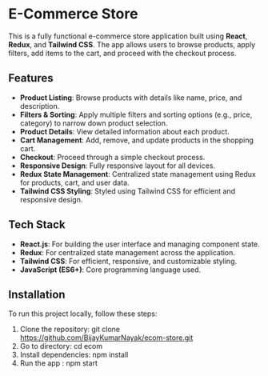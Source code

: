 # E-Commerce Store

This is a fully functional e-commerce store application built using **React**, **Redux**, and **Tailwind CSS**. The app allows users to browse products, apply filters, add items to the cart, and proceed with the checkout process.

## Features

- **Product Listing**: Browse products with details like name, price, and description.
- **Filters & Sorting**: Apply multiple filters and sorting options (e.g., price, category) to narrow down product selection.
- **Product Details**: View detailed information about each product.
- **Cart Management**: Add, remove, and update products in the shopping cart.
- **Checkout**: Proceed through a simple checkout process.
- **Responsive Design**: Fully responsive layout for all devices.
- **Redux State Management**: Centralized state management using Redux for products, cart, and user data.
- **Tailwind CSS Styling**: Styled using Tailwind CSS for efficient and responsive design.

## Tech Stack

- **React.js**: For building the user interface and managing component state.
- **Redux**: For centralized state management across the application.
- **Tailwind CSS**: For efficient, responsive, and customizable styling.
- **JavaScript (ES6+)**: Core programming language used.

## Installation

To run this project locally, follow these steps:

1. Clone the repository:
   git clone https://github.com/BijayKumarNayak/ecom-store.git
2. Go to directory:
   cd ecom
3. Install dependencies:
  npm install
4. Run the app :
  npm start
